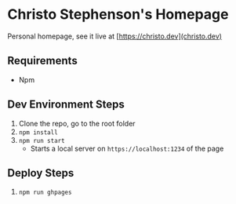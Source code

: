 # Christo Stephenson's Homepage
Personal homepage, see it live at [https://christo.dev](christo.dev)

## Requirements
- Npm

## Dev Environment Steps
1. Clone the repo, go to the root folder
1. `npm install`
1. `npm run start`
    - Starts a local server on `https://localhost:1234` of the page

## Deploy Steps
1. `npm run ghpages`
